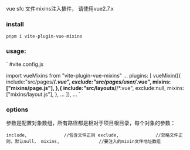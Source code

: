 vue sfc 文件mixins注入插件， 请使用vue2.7.x

### install

`
pnpm i vite-plugin-vue-mixins
`

### usage:

`
#vite.config.js

import vueMixins from "vite-plugin-vue-mixins"
...
plugins: [
  vueMixin([{
    include:"src/pages/**/*.vue",
    exclude:"src/pages/user/*.vue",
    mixins:["mixins/page.js"],
  },{
    include:"src/layouts/**/*.vue",
    exclude:null,
    mixins:["mixins/layout.js"],
  },
  ...
  ]),
...
`

### options

参数是配置对象数组，所有路径都是相对于项目根目录，每个对象的参数：

`
include,              //包含文件正则
exclude,              //忽略文件正则，默认null，
mixins,               //要注入的mixin文件地址数组
`